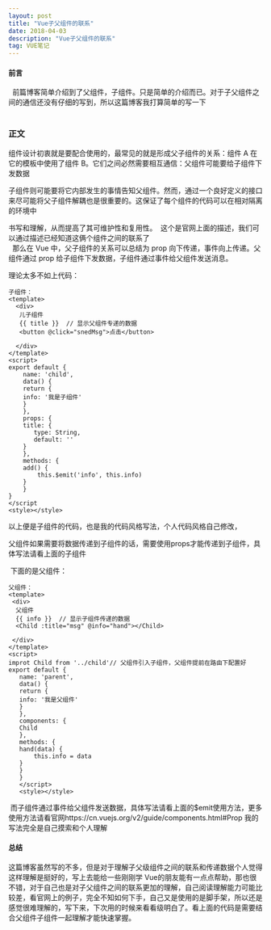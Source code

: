 ```yaml
---
layout: post
title: "Vue子父组件的联系"
date: 2018-04-03
description: "Vue子父组件的联系"
tag: VUE笔记 
--- 
```


#### 前言
 
前篇博客简单介绍到了父组件，子组件。只是简单的介绍而已。对于子父组件之间的通信还没有仔细的写到，所以这篇博客我打算简单的写一下<br>
 
### 正文
组件设计初衷就是要配合使用的，最常见的就是形成父子组件的关系：组件 A 在它的模板中使用了组件 B。它们之间必然需要相互通信：父组件可能要给子组件下发数据<br>

子组件则可能要将它内部发生的事情告知父组件。然而，通过一个良好定义的接口来尽可能将父子组件解耦也是很重要的。这保证了每个组件的代码可以在相对隔离的环境中<br>

书写和理解，从而提高了其可维护性和复用性。  这个是官网上面的描述，我们可以通过描述已经知道这俩个组件之间的联系了<br>
 
那么在 Vue 中，父子组件的关系可以总结为 prop 向下传递，事件向上传递。父组件通过 prop 给子组件下发数据，子组件通过事件给父组件发送消息。<br>


理论太多不如上代码：
```
子组件：
<template>
  <div>
   儿子组件
   {{ title }}  // 显示父组件专递的数据
   <button @click="snedMsg">点击</button>

  </div>
</template>
<script>
export default {
	name: 'child',
	data() {
	return {
	info: '我是子组件'
	}
	},
	props: {
	title: {
	   type: String,
	   default: ''
	}
	},
	methods: {
	add() {
	    this.$emit('info', this.info)
	}
	}
}
</script
<style></style>

```
以上便是子组件的代码，也是我的代码风格写法，个人代码风格自己修改，<br>

父组件如果需要将数据传递到子组件的话，需要使用props才能传递到子组件，具体写法请看上面的子组件<br>

 下面的是父组件：
 ```
 父组件：
 <template>
  <div>
   父组件
   {{ info }}  // 显示子组件传递的数据
   <Child :title="msg" @info="hand"></Child>

  </div>
</template>
<script>
improt Child from '../child'// 父组件引入子组件，父组件提前在路由下配置好
export default {
	name: 'parent',
	data() {
	return {
	info: '我是父组件'
	}
	},
	components: {
	Child
	},
	methods: {
	hand(data) {
	    this.info = data
	}
	}
	}
	</script>
	<style></style>
 ```
 而子组件通过事件给父组件发送数据，具体写法请看上面的$emit使用方法，更多使用方法请看官网https://cn.vuejs.org/v2/guide/components.html#Prop 
 我的写法完全是自己摸索和个人理解<br>
 
 #### 总结
 这篇博客虽然写的不多，但是对于理解子父级组件之间的联系和传递数据个人觉得这样理解是挺好的，写上去能给一些刚刚学 Vue的朋友能有一点点帮助，那也很不错，对于自己也是对子父组件之间的联系更加的理解，自己阅读理解能力可能比较差，看官网上的例子，完全不知如何下手，自己又是使用的是脚手架，所以还是感觉很难理解的，写下来，下次用的时候来看看级明白了。看上面的代码是需要结合父组件子组件一起理解才能快速掌握。
 
